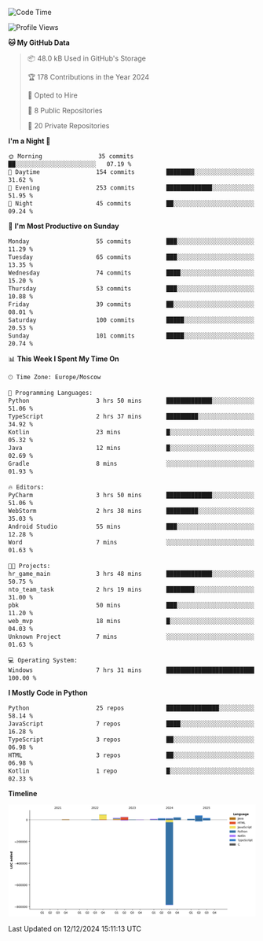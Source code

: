 <!--START_SECTION:waka-->
![Code Time](http://img.shields.io/badge/Code%20Time-564%20hrs%2053%20mins-blue)

![Profile Views](http://img.shields.io/badge/Profile%20Views-1-blue)

**🐱 My GitHub Data** 

> 📦 48.0 kB Used in GitHub's Storage 
 > 
> 🏆 178 Contributions in the Year 2024
 > 
> 💼 Opted to Hire
 > 
> 📜 8 Public Repositories 
 > 
> 🔑 20 Private Repositories 
 > 
**I'm a Night 🦉** 

```text
🌞 Morning                35 commits          ██░░░░░░░░░░░░░░░░░░░░░░░   07.19 % 
🌆 Daytime                154 commits         ████████░░░░░░░░░░░░░░░░░   31.62 % 
🌃 Evening                253 commits         █████████████░░░░░░░░░░░░   51.95 % 
🌙 Night                  45 commits          ██░░░░░░░░░░░░░░░░░░░░░░░   09.24 % 
```
📅 **I'm Most Productive on Sunday** 

```text
Monday                   55 commits          ███░░░░░░░░░░░░░░░░░░░░░░   11.29 % 
Tuesday                  65 commits          ███░░░░░░░░░░░░░░░░░░░░░░   13.35 % 
Wednesday                74 commits          ████░░░░░░░░░░░░░░░░░░░░░   15.20 % 
Thursday                 53 commits          ███░░░░░░░░░░░░░░░░░░░░░░   10.88 % 
Friday                   39 commits          ██░░░░░░░░░░░░░░░░░░░░░░░   08.01 % 
Saturday                 100 commits         █████░░░░░░░░░░░░░░░░░░░░   20.53 % 
Sunday                   101 commits         █████░░░░░░░░░░░░░░░░░░░░   20.74 % 
```


📊 **This Week I Spent My Time On** 

```text
🕑︎ Time Zone: Europe/Moscow

💬 Programming Languages: 
Python                   3 hrs 50 mins       █████████████░░░░░░░░░░░░   51.06 % 
TypeScript               2 hrs 37 mins       █████████░░░░░░░░░░░░░░░░   34.92 % 
Kotlin                   23 mins             █░░░░░░░░░░░░░░░░░░░░░░░░   05.32 % 
Java                     12 mins             █░░░░░░░░░░░░░░░░░░░░░░░░   02.69 % 
Gradle                   8 mins              ░░░░░░░░░░░░░░░░░░░░░░░░░   01.93 % 

🔥 Editors: 
PyCharm                  3 hrs 50 mins       █████████████░░░░░░░░░░░░   51.06 % 
WebStorm                 2 hrs 38 mins       █████████░░░░░░░░░░░░░░░░   35.03 % 
Android Studio           55 mins             ███░░░░░░░░░░░░░░░░░░░░░░   12.28 % 
Word                     7 mins              ░░░░░░░░░░░░░░░░░░░░░░░░░   01.63 % 

🐱‍💻 Projects: 
hr_game_main             3 hrs 48 mins       █████████████░░░░░░░░░░░░   50.75 % 
nto_team_task            2 hrs 19 mins       ████████░░░░░░░░░░░░░░░░░   31.00 % 
pbk                      50 mins             ███░░░░░░░░░░░░░░░░░░░░░░   11.20 % 
web_mvp                  18 mins             █░░░░░░░░░░░░░░░░░░░░░░░░   04.03 % 
Unknown Project          7 mins              ░░░░░░░░░░░░░░░░░░░░░░░░░   01.63 % 

💻 Operating System: 
Windows                  7 hrs 31 mins       █████████████████████████   100.00 % 
```

**I Mostly Code in Python** 

```text
Python                   25 repos            ███████████████░░░░░░░░░░   58.14 % 
JavaScript               7 repos             ████░░░░░░░░░░░░░░░░░░░░░   16.28 % 
TypeScript               3 repos             ██░░░░░░░░░░░░░░░░░░░░░░░   06.98 % 
HTML                     3 repos             ██░░░░░░░░░░░░░░░░░░░░░░░   06.98 % 
Kotlin                   1 repo              █░░░░░░░░░░░░░░░░░░░░░░░░   02.33 % 
```



**Timeline**

![Lines of Code chart](https://raw.githubusercontent.com/adlemx/adlemx/main/assets/bar_graph.png)


 Last Updated on 12/12/2024 15:11:13 UTC
<!--END_SECTION:waka-->
